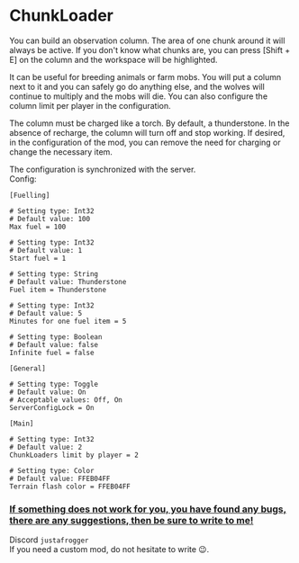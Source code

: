 # ChunkLoader

You can build an observation column. The area of one chunk around it will always be active. If you don't know what chunks are, you can press [Shift + E] on the column and the workspace will be highlighted.

It can be useful for breeding animals or farm mobs. You will put a column next to it and you can safely go do anything else, and the wolves will continue to multiply and the mobs will die. You can also configure the column limit per player in the configuration.

The column must be charged like a torch. By default, a thunderstone. In the absence of recharge, the column will turn off and stop working. If desired, in the configuration of the mod, you can remove the need for charging or change the necessary item.

The configuration is synchronized with the server.<br>
Config:
```
[Fuelling]

# Setting type: Int32
# Default value: 100
Max fuel = 100

# Setting type: Int32
# Default value: 1
Start fuel = 1

# Setting type: String
# Default value: Thunderstone
Fuel item = Thunderstone

# Setting type: Int32
# Default value: 5
Minutes for one fuel item = 5

# Setting type: Boolean
# Default value: false
Infinite fuel = false

[General]

# Setting type: Toggle
# Default value: On
# Acceptable values: Off, On
ServerConfigLock = On

[Main]

# Setting type: Int32
# Default value: 2
ChunkLoaders limit by player = 2

# Setting type: Color
# Default value: FFEB04FF
Terrain flash color = FFEB04FF
```

### <ins>If something does not work for you, you have found any bugs, there are any suggestions, then be sure to write to me!</ins>
 
Discord ```justafrogger```<br>
If you need a custom mod, do not hesitate to write 😉.
